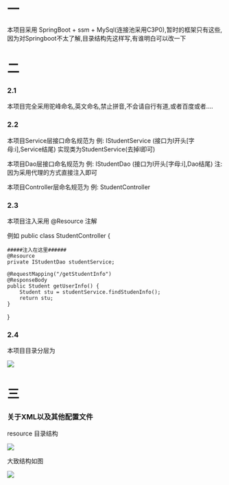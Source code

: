 # **一**
本项目采用 SpringBoot + ssm + MySql(连接池采用C3P0),暂时的框架只有这些,因为对Springboot不太了解,目录结构先这样写,有谁明白可以改一下 


# **二**
### 2.1 ###
本项目完全采用驼峰命名,英文命名,禁止拼音,不会请自行有道,或者百度或者....

### 2.2 ###
本项目Service层接口命名规范为
例:  IStudentService (接口为I开头[字母:i],Service结尾)
	 实现类为StudentService(去掉I即可)

本项目Dao层接口命名规范为
例:  IStudentDao (接口为I开头[字母:i],Dao结尾)
     注:因为采用代理的方式直接注入即可

本项目Controller层命名规范为
例:  StudentController
### 2.3 ###
本项目注入采用
@Resource	注解

例如
public class StudentController {
    
	#####注入在这里######
    @Resource
    private IStudentDao studentService;

  	@RequestMapping("/getStudentInfo")
    @ResponseBody
    public Student getUserInfo() {
        Student stu = studentService.findStudenInfo();
        return stu;
    }
}

### 2.4 ###
本项目目录分层为

![](http://i.imgur.com/u3cyNE7.png)

# 三 #

### 关于XML以及其他配置文件 ###

resource 目录结构

![](http://i.imgur.com/hhEKiTR.png)


大致结构如图


![](http://i.imgur.com/vNqrFcY.png)